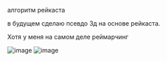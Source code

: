 алгоритм рейкаста

в будущем сделаю псевдо 3д на основе рейкаста.

Хотя у меня на самом деле реймарчинг 

![image](https://github.com/user-attachments/assets/6104dbd3-0a6d-4654-aa03-9cef084f7213)
![image](https://github.com/user-attachments/assets/6104dbd3-0a6d-4654-aa03-9cef084f7213)

